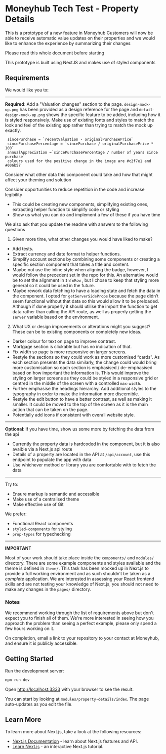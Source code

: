 # Moneyhub Tech Test - Property Details

This is a prototype of a new feature in Moneyhub
Customers will now be able to receive automatic value updates on their properties
and we would like to enhance the experience by summarizing their changes

Please read this whole document before starting

This prototype is built using NextJS and makes use of styled components

## Requirements

We would like you to:

----

**Required**: Add a "Valuation changes" section to the page. `design-mock-up.png` has been provided as a design reference for the page and `detail-design-mock-up.png` shows the specific feature to be added, including how it is styled responsively. Make use of existing fonts and styles to match the look and feel of the existing app rather than trying to match the mock up exactly.

 ```
  sincePurchase = `recentValuation - originalPurchasePrice`
  sincePurchasePercentage = `sincePurchase / originalPurchasePrice * 100`
  annualAppreciation =`sincePurchasePercentage / number of years since purchase`
  colours used for the positive change in the image are #c2f7e1 and #006b57
 ```

Consider what other data this component could take and how that might affect your theming and solution

Consider opportunities to reduce repetition in the code and increase legibility
- This could be creating new components, simplifying existing ones, extracting helper function to simplify code or styling
- Show us what you can do and implement a few of these if you have time

We also ask that you update the readme with answers to the following questions

1. Given more time, what other changes you would have liked to make?
- Add tests.
- Extract currency and date format  to helper functions.
- Simplify account sections by combining some components or creating a specific section component that takes a title and content.
- Maybe not use the inline style when aligning the badge, however, I would follow the precedent set in the repo for this. An alternative would be to set the alignment in  `InfoRow` , but I chose to keep that styling more general so it could be used in the future.
- Maybe rework data fetching to have a loading state and fetch the data in the component. I opted for `getServerSideProps` because the page didn’t seem functional without that data so this would allow it to be preloaded. Although if done properly it should utilise the import the function to get data rather than calling the API route, as well as properly getting the `server` variable based on the environment.

2. What UX or design improvements or alterations might you suggest? These can be to existing components or completely new ideas.
- Darker colour for text on page to improve contrast.
- Mortgage section is clickable but has no indication of that.
- Fix width so page is more responsive on larger screens.
- Restyle the sections so they could work as more customised “cards”. As each section presents the data similarly, the change could would bring more customisation so each section is emphasised / de-emphasised based on how important the information is.  This would improve the styling on larger screens as they could be styled in a responsive grid or centred in the middle of the screen with a controlled `max-width`.
- Further emphasise the headings hierarchy. Add additional styles to the typography in order to make the information more discernible.
- Restyle the edit button to have a better contrast, as well as making it smaller. It could be moved to the top of the screen as it is the main action that can be taken on the page.
- Potentially add icons if consistent with overall website style.

----

**Optional**: If you have time, show us some more by fetching the data from the api
  - Currently the property data is hardcoded in the component, but it is also avaible via a Next.js api route
  - Details of a property are located in the API at `/api/account`, use this endpoint to populate the app with data
  - Use whichever method or library you are comfortable with to fetch the data

----

Try to:

- Ensure markup is semantic and accessible
- Make use of a centralised theme
- Make effective use of Git

We prefer:

- Functional React components
- `styled-components` for styling
- `prop-types` for typechecking

----

**IMPORTANT**

Most of your work should take place inside the `components/` and `modules/` directory. There are some example components and styles available and the theme is defined in `theme/`. This task has been mocked up in Next.js to provide a full working environment and as such shouldn't be taken as a _complete_ application. We are interested in assessing your React frontend skills and are not testing your knowledge of Next.js, you should not need to make any changes in the `pages/` directory.

### Notes

We recommend working through the list of requirements above but don't expect you to finish all of them. We're more interested in seeing how you approach the problem than seeing a perfect example, please only spend a few hours working on it.

On completion, email a link to your repository to your contact at Moneyhub, and ensure it is publicly accessible.

## Getting Started

Run the development server:

```bash
npm run dev
```

Open [http://localhost:3333](http://localhost:3333) with your browser to see the result.

You can start by looking at `modules/property-details/index`. The page auto-updates as you edit the file.

## Learn More

To learn more about Next.js, take a look at the following resources:

- [Next.js Documentation](https://nextjs.org/docs) - learn about Next.js features and API.
- [Learn Next.js](https://nextjs.org/learn) - an interactive Next.js tutorial.
